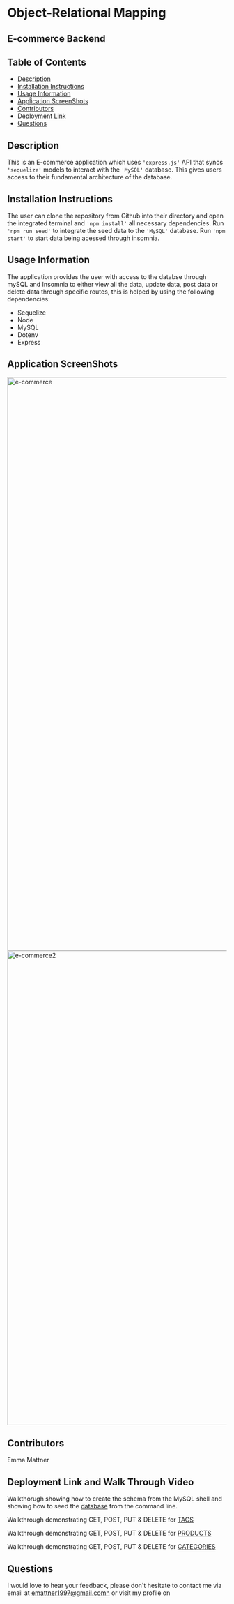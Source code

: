 # Object-Relational Mapping

## E-commerce Backend 

## Table of Contents

* [Description](#description)
* [Installation Instructions](#installation-instructions)
* [Usage Information](#usage-information)
* [Application ScreenShots](#application-screenshots)
* [Contributors](#contributors)
* [Deployment Link](#deployment-link-and-walk-through-video)
* [Questions](#questions)


## Description
This is an E-commerce application which uses ``'express.js'`` API that syncs ``'sequelize'`` models to interact with the ``'MySQL'`` database. This gives users access to their fundamental architecture of the database. 

## Installation Instructions
The user can clone the repository from Github into their directory and open the integrated terminal and ``'npm install'`` all necessary dependencies. Run ``'npm run seed'`` to integrate the seed data to the ``'MySQL'`` database. Run ``'npm start'`` to start data being acessed through insomnia. 

## Usage Information
The application provides the user with access to the databse through mySQL and Insomnia to either view all the data, update data, post data or delete data through specific routes, this is helped by using the following dependencies:
* Sequelize
* Node
* MySQL
* Dotenv
* Express

## Application ScreenShots
<img width="1315" alt="e-commerce" src="https://user-images.githubusercontent.com/78684306/125925765-c763c716-07bf-4644-9f95-e4dfc7d9c220.png">
<br>
<img width="1088" alt="e-commerce2" src="https://user-images.githubusercontent.com/78684306/125926282-155693aa-6ebd-405d-a2b8-4da20ec502d2.png">



## Contributors
Emma Mattner


## Deployment Link and Walk Through Video
Walkthorugh showing how to create the schema from the MySQL shell and showing how to seed the [database](https://drive.google.com/file/d/1MNy_IukNBNcWy-PYoi_dfLrwbPUDFNAF/view) from the command line.

Walkthrough demonstrating GET, POST, PUT & DELETE for [TAGS](https://drive.google.com/file/d/1KAkRu8iWryuuyHQ5sGj5eceu_oB4XFBo/view)

Walkthrough demonstrating GET, POST, PUT & DELETE for [PRODUCTS](https://drive.google.com/file/d/1dqltXpnGxuICVAZ_WCzi70_BjGETfoJi/view)

Walkthrough demonstrating GET, POST, PUT & DELETE for [CATEGORIES](https://drive.google.com/file/d/1tZuG807Fs7Su195jQWWUNUyHdCoeNCbE/view)


## Questions
I would love to hear your feedback, please don't hesitate to contact me via email at [emattner1997@gmail.comn](mailto;emattner1997@gmail.com) or visit my profile on 
